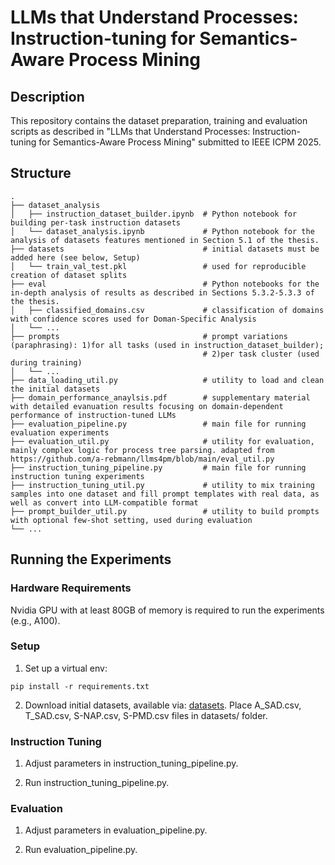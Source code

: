 # LLMs that Understand Processes: Instruction-tuning for Semantics-Aware Process Mining

## Description
This repository contains the dataset preparation, training and evaluation scripts as described in "LLMs that Understand Processes: Instruction-tuning for Semantics-Aware Process Mining" submitted to IEEE ICPM 2025.

## Structure
```
.
├── dataset_analysis
│   ├── instruction_dataset_builder.ipynb  # Python notebook for building per-task instruction datasets                     
│   └── dataset_analysis.ipynb             # Python notebook for the analysis of datasets features mentioned in Section 5.1 of the thesis.
├── datasets                               # initial datasets must be added here (see below, Setup)
│   └── train_val_test.pkl                 # used for reproducible creation of dataset splits
├── eval                                   # Python notebooks for the in-depth analysis of results as described in Sections 5.3.2-5.3.3 of the thesis.
│   ├── classified_domains.csv             # classification of domains with confidence scores used for Doman-Specific Analysis
│   └── ... 
├── prompts                                # prompt variations (paraphrasing): 1)for all tasks (used in instruction_dataset_builder);
                                           # 2)per task cluster (used during training)
│   └── ... 
├── data_loading_util.py                   # utility to load and clean the initial datasets
├── domain_performance_anaylsis.pdf        # supplementary material with detailed evanuation results focusing on domain-dependent performance of instruction-tuned LLMs
├── evaluation_pipeline.py                 # main file for running evaluation experiments
├── evaluation_util.py                     # utility for evaluation, mainly complex logic for process tree parsing. adapted from https://github.com/a-rebmann/llms4pm/blob/main/eval_util.py
├── instruction_tuning_pipeline.py         # main file for running instruction tuning experiments
├── instruction_tuning_util.py             # utility to mix training samples into one dataset and fill prompt templates with real data, as well as convert into LLM-compatible format
├── prompt_builder_util.py                 # utility to build prompts with optional few-shot setting, used during evaluation
└── ...
```

## Running the Experiments

### Hardware Requirements
Nvidia GPU with at least 80GB of memory is required to run the experiments (e.g., A100).

### Setup 

1. Set up a virtual env:

```shell
pip install -r requirements.txt
```

2. Download initial datasets, available via: [datasets](https://zenodo.org/records/14273161). Place A_SAD.csv, T_SAD.csv, S-NAP.csv, S-PMD.csv files in datasets/ folder.

### Instruction Tuning

1. Adjust parameters in instruction_tuning_pipeline.py.

2. Run instruction_tuning_pipeline.py.

### Evaluation

1. Adjust parameters in evaluation_pipeline.py.

2. Run evaluation_pipeline.py.
